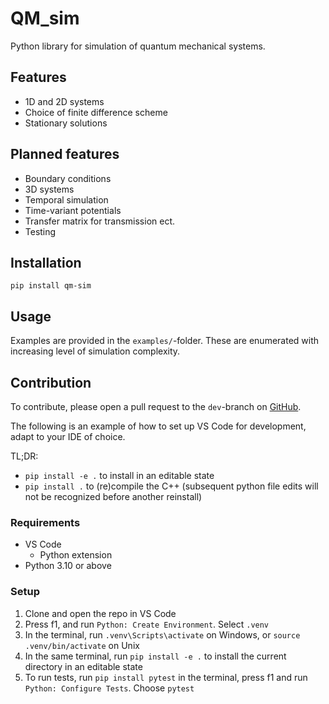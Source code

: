 # QM_sim

Python library for simulation of quantum mechanical systems.

## Features 
- 1D and 2D systems
- Choice of finite difference scheme
- Stationary solutions

## Planned features
- Boundary conditions
- 3D systems
- Temporal simulation
- Time-variant potentials
- Transfer matrix for transmission ect.
- Testing

## Installation

`pip install qm-sim`

## Usage

Examples are provided in the `examples/`-folder.
These are enumerated with increasing level of simulation complexity.

## Contribution

To contribute, please open a pull request to the `dev`-branch on [GitHub](https://www.github.com/viljarjf/QM_sim/pulls).

The following is an example of how to set up VS Code for development, adapt to your IDE of choice.

TL;DR: 
- `pip install -e .` to install in an editable state
- `pip install .` to (re)compile the C++ (subsequent python file edits will not be recognized before another reinstall)

### Requirements
- VS Code
    - Python extension
- Python 3.10 or above

### Setup
1. Clone and open the repo in VS Code
2. Press f1, and run `Python: Create Environment`. Select `.venv`
3. In the terminal, run `.venv\Scripts\activate` on Windows, or `source .venv/bin/activate` on Unix
4. In the same terminal, run `pip install -e .` to install the current directory in an editable state
5. To run tests, run `pip install pytest` in the terminal, press f1 and run `Python: Configure Tests`. Choose `pytest`
